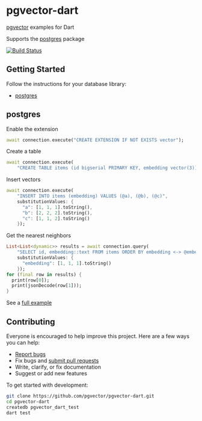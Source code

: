 # pgvector-dart

[pgvector](https://github.com/pgvector/pgvector) examples for Dart

Supports the [postgres](https://github.com/isoos/postgresql-dart) package

[![Build Status](https://github.com/pgvector/pgvector-dart/workflows/build/badge.svg?branch=master)](https://github.com/pgvector/pgvector-dart/actions)

## Getting Started

Follow the instructions for your database library:

- [postgres](#postgres)

## postgres

Enable the extension

```dart
await connection.execute("CREATE EXTENSION IF NOT EXISTS vector");
```

Create a table

```dart
await connection.execute(
    "CREATE TABLE items (id bigserial PRIMARY KEY, embedding vector(3))");
```

Insert vectors

```dart
await connection.execute(
    "INSERT INTO items (embedding) VALUES (@a), (@b), (@c)",
    substitutionValues: {
      "a": [1, 1, 1].toString(),
      "b": [2, 2, 2].toString(),
      "c": [1, 1, 2].toString()
    });
```

Get the nearest neighbors

```dart
List<List<dynamic>> results = await connection.query(
    "SELECT id, embedding::text FROM items ORDER BY embedding <-> @embedding LIMIT 5",
    substitutionValues: {
      "embedding": [1, 1, 1].toString()
    });
for (final row in results) {
  print(row[0]);
  print(jsonDecode(row[1]));
}
```

See a [full example](test/postgres_test.dart)

## Contributing

Everyone is encouraged to help improve this project. Here are a few ways you can help:

- [Report bugs](https://github.com/pgvector/pgvector-dart/issues)
- Fix bugs and [submit pull requests](https://github.com/pgvector/pgvector-dart/pulls)
- Write, clarify, or fix documentation
- Suggest or add new features

To get started with development:

```sh
git clone https://github.com/pgvector/pgvector-dart.git
cd pgvector-dart
createdb pgvector_dart_test
dart test
```
